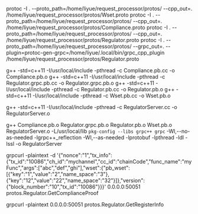 protoc -I . --proto_path=/home/liyue/request_processor/protos/ --cpp_out=. /home/liyue/request_processor/protos/Wset.proto 
protoc -I . --proto_path=/home/liyue/request_processor/protos/ --cpp_out=. /home/liyue/request_processor/protos/Compliance.proto 
protoc -I . --proto_path=/home/liyue/request_processor/protos/ --cpp_out=. /home/liyue/request_processor/protos/Regulator.proto 
protoc -I . --proto_path=/home/liyue/request_processor/protos/ --grpc_out=. --plugin=protoc-gen-grpc=/home/liyue/.local/bin/grpc_cpp_plugin /home/liyue/request_processor/protos/Regulator.proto

g++ -std=c++11 -I/usr/local/include -pthread -c Compliance.pb.cc -o Compliance.pb.o
g++ -std=c++11 -I/usr/local/include -pthread -c Regulator.grpc.pb.cc -o Regulator.grpc.pb.o
g++ -std=c++11 -I/usr/local/include -pthread -c Regulator.pb.cc -o Regulator.pb.o
g++ -std=c++11 -I/usr/local/include -pthread -c Wset.pb.cc -o Wset.pb.o

g++ -std=c++11 -I/usr/local/include -pthread -c RegulatorServer.cc -o RegulatorServer.o

g++ Compliance.pb.o Regulator.grpc.pb.o Regulator.pb.o Wset.pb.o RegulatorServer.o -L/usr/local/lib `pkg-config --libs grpc++ grpc` -Wl,--no-as-needed -lgrpc++_reflection -Wl,--as-needed -lprotobuf -lpthread -ldl -lssl -o RegulatorServer

grpcurl -plaintext -d '{"nonce":"1","tx_info":{"tx_id":"10086","ch_id":"mychannel","cc_id":"chainCode","func_name":"myFunc","args":["abc","def","ghi"],"wset":{"pb_wset":[{"key":"1","value":"2","name_space":"3"},{"key":"12","value":"22","name_space":"32"}]},"version":{"block_number":"10","tx_id":"10086"}}}' 0.0.0.0:50051 protos.Regulator.GetComplianceProof

grpcurl -plaintext 0.0.0.0:50051 protos.Regulator.GetRegisterInfo